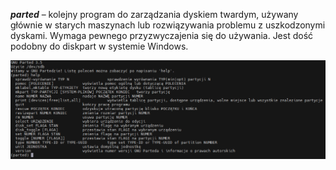 ***parted*** – kolejny program do zarządzania dyskiem twardym, używany głównie w starych maszynach lub rozwiązywania problemu z uszkodzonymi dyskami. Wymaga pewnego przyzwyczajenia się do używania. Jest dość podobny do diskpart w systemie Windows.

![parted](/grafiki/2_03_7_parted.png)